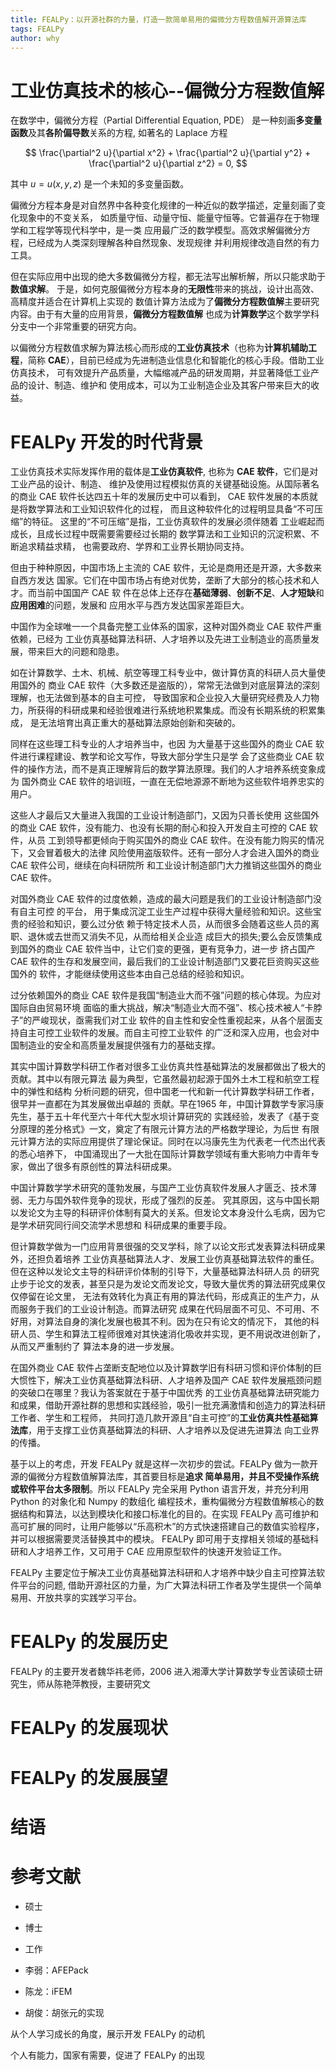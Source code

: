 ```yaml
---
title: FEALPy：以开源社群的力量，打造一款简单易用的偏微分方程数值解开源算法库
tags: FEALPy
author: why
---
```


# 工业仿真技术的核心--偏微分方程数值解

在数学中，偏微分方程（Partial Differential Equation, PDE）
是一种刻画**多变量函数**及其**各阶偏导数**关系的方程, 如著名的 Laplace 方程 

$$
\frac{\partial^2 u}{\partial x^2} + 
\frac{\partial^2 u}{\partial y^2} + 
\frac{\partial^2 u}{\partial z^2} = 0,
$$

其中 $u=u(x, y, z)$ 是一个未知的多变量函数。 

偏微分方程本身是对自然界中各种变化规律的一种近似的数学描述，定量刻画了变化现象中的不变关系，
如质量守恒、动量守恒、能量守恒等。它普遍存在于物理学和工程学等现代科学中，是一类
应用最广泛的数学模型。高效求解偏微分方程，已经成为人类深刻理解各种自然现象、发现规律
并利用规律改造自然的有力工具。

但在实际应用中出现的绝大多数偏微分方程，都无法写出解析解，所以只能求助于**数值求解**。
于是，如何克服偏微分方程本身的**无限性**带来的挑战，设计出高效、高精度并适合在计算机上实现的
数值计算方法成为了**偏微分方程数值解**主要研究内容。由于有大量的应用背景，**偏微分方程数值解**
也成为**计算数学**这个数学学科分支中一个非常重要的研究方向。

以偏微分方程数值求解为算法核心而形成的**工业仿真技术**（也称为**计算机辅助工程**，简称
**CAE**），目前已经成为先进制造业信息化和智能化的核心手段。借助工业仿真技术，
可有效提升产品质量，大幅缩减产品的研发周期，并显著降低工业产品的设计、制造、维护和
使用成本，可以为工业制造企业及其客户带来巨大的收益。


# FEALPy 开发的时代背景

工业仿真技术实际发挥作用的载体是**工业仿真软件**, 也称为 **CAE
软件**，它们是对工业产品的设计、制造、
维护及使用过程模拟仿真的关键基础设施。从国际著名的商业 CAE
软件长达四五十年的发展历史中可以看到， CAE
软件发展的本质就是将数学算法和工业知识软件化的过程，
而且这种软件化的过程明显具备“不可压缩”的特征。
这里的“不可压缩”是指，工业仿真软件的发展必须伴随着
工业崛起而成长，且成长过程中既需要需要经过长期的
数学算法和工业知识的沉淀积累、不断追求精益求精， 也需要政府、学界和工业界长期协同支持。

但由于种种原因，中国市场上主流的 CAE 软件，无论是商用还是开源，大多数来自西方发达
国家。它们在中国市场占有绝对优势，垄断了大部分的核心技术和人才。而当前中国国产 CAE 软
件在总体上还存在**基础薄弱**、**创新不足**、**人才短缺**和**应用困难**的问题，发展和
应用水平与西方发达国家差距巨大。 

中国作为全球唯一一个具备完整工业体系的国家，这种对国外商业 CAE 软件严重依赖，已经为
工业仿真基础算法科研、人才培养以及先进工业制造业的高质量发展，带来巨大的问题和隐患。

如在计算数学、土木、机械、航空等理工科专业中，做计算仿真的科研人员大量使用国外的
商业 CAE 软件（大多数还是盗版的），常常无法做到对底层算法的深刻理解，也无法做到基本的自主可控，
导致国家和企业投入大量研究经费及人力物力，所获得的科研成果和经验很难进行系统地积累集成。而没有长期系统的积累集成，
是无法培育出真正重大的基础算法原始创新和突破的。

同样在这些理工科专业的人才培养当中，也因
为大量基于这些国外的商业 CAE 软件进行课程建设、教学和论文写作，导致大部分学生只是学
会了这些商业 CAE 软件的操作方法，而不是真正理解背后的数学算法原理。我们的人才培养系统变象成为
国外商业 CAE 软件的培训班，一直在无偿地源源不断地为这些软件培养忠实的用户。

这些人才最后又大量进入我国的工业设计制造部门，又因为只善长使用
这些国外的商业 CAE 软件，没有能力、也没有长期的耐心和投入开发自主可控的 CAE 软件，从员
工到领导都更倾向于购买国外的商业 CAE 软件。在没有能力购买的情况下，又会冒着极大的法律
风险使用盗版软件。还有一部分人才会进入国外的商业 CAE 软件公司，继续在向科研院所
和工业设计制造部门大力推销这些国外的商业 CAE 软件。

对国外商业 CAE 软件的过度依赖，造成的最大问题是我们的工业设计制造部门没有自主可控
的平台， 用于集成沉淀工业生产过程中获得大量经验和知识。这些宝贵的经验和知识，要么过分依
赖于特定技术人员，从而很多会随着这些人员的离职、退休或去世而又消失不见，从而给相关企业造
成巨大的损失;要么会反馈集成到国外的商业 CAE 软件当中，让它们变的更强，更有竞争力，进一步
挤占国产 CAE 软件的生存和发展空间，最后我们的工业设计制造部门又要花巨资购买这些国外的
软件，才能继续使用这些本由自己总结的经验和知识。

过分依赖国外的商业 CAE 软件是我国“制造业大而不强”问题的核心体现。为应对国际自由贸易环境
面临的重大挑战，解决“制造业大而不强”、核心技术被人“卡脖子”的严峻现状，亟需我们对工业
软件的自主性和安全性重视起来，从各个层面支持自主可控工业软件的发展。而自主可控工业软件
的广泛和深入应用，也会对中国制造业的安全和高质量发展提供强有力的基础支撑。  

其实中国计算数学科研工作者对很多工业仿真共性基础算法的发展都做出了极大的贡献。其中以有限元算法
最为典型，它虽然最初起源于国外土木工程和航空工程中的弹性和结构
分析问题的研究，但中国老一代和新一代计算数学科研工作者，很早并一直都在为其发展做出卓越的
贡献。早在1965 年，中国计算数学专家冯康先生，基于五十年代至六十年代大型水坝计算研究的
实践经验，发表了《基于变分原理的差分格式》一文，奠定了有限元计算方法的严格数学理论，为后世
有限元计算方法的实际应用提供了理论保证。同时在以冯康先生为代表老一代杰出代表的悉心培养下，
中国涌现出了一大批在国际计算数学领域有重大影响力中青年专家，做出了很多有原创性的算法科研成果。

中国计算数学学术研究的蓬勃发展，与国产工业仿真软件发展人才匮乏、技术薄弱、无力与国外软件竞争的现状，形成了强烈的反差。
究其原因，这与中国长期以发论文为主导的科研评价体制有莫大的关系。但发论文本身没什么毛病，因为它是学术研究同行间交流学术思想和
科研成果的重要手段。

但计算数学做为一门应用背景很强的交叉学科，除了以论文形式发表算法科研成果外，还担负着培养
工业仿真基础算法人才、发展工业仿真基础算法软件的重任。
但在这种以发论文主导的科研评价体制的引导下，大量基础算法科研人员
的研究止步于论文的发表，甚至只是为发论文而发论文，导致大量优秀的算法研究成果仅仅停留在论文里，
无法有效转化为真正有用的算法代码，形成真正的生产力，从而服务于我们的工业设计制造。而算法研究
成果在代码层面不可见、不可用、不好用，对算法自身的演化发展也极其不利。因为在只有论文的情况下，
其他的科研人员、学生和算法工程师很难对其快速消化吸收并实现，更不用说改进创新了，从而又严重制约了
算法本身的进一步发展。

在国外商业 CAE
软件占垄断支配地位以及计算数学旧有科研习惯和评价体制的巨大惯性下，解决工业仿真基础算法科研、人才培养及国产
CAE 软件发展瓶颈问题的突破口在哪里？我认为答案就在于基于中国优秀
的工业仿真基础算法研究能力和成果，借助开源社群的思想和实践经验，吸引一批充满激情和创造力的算法科研工作者、学生和工程师，
共同打造几款开源且“自主可控”的**工业仿真共性基础算法库**，用于支撑工业仿真基础算法的科研、人才培养以及促进先进算法
向工业界的传播。

基于以上的考虑，开发 FEALPy 就是这样一次初步的尝试。FEALPy 做为一款开源的偏微分方程数值解算法库，其首要目标是**追求
简单易用，并且不受操作系统或软件平台太多限制**。所以 FEALPy 完全采用 Python 语言开发，并充分利用 Python 的对象化和 Numpy 的数组化
编程技术，重构偏微分方程数值解核心的数据结构和算法，以达到模块化和接口标准化的目的。在实现
FEALPy 高可维护和高可扩展的同时，让用户能够以“乐高积木”的方式快速搭建自己的数值实验程序，并可以根据需要灵活替换其中的模块。
FEALPy 即可用于支撑相关领域的基础科研和人才培养工作，又可用于 CAE 应用原型软件的快速开发验证工作。

FEALPy 主要定位于解决工业仿真基础算法科研和人才培养中缺少自主可控算法软件平台的问题,
借助开源社区的力量，为广大算法科研工作者及学生提供一个简单易用、开放共享的实践学习平台。


# FEALPy 的发展历史 

FEALPy 的主要开发者魏华祎老师，2006
进入湘潭大学计算数学专业苦读硕士研究生，师从陈艳萍教授，主要研究文


# FEALPy 的发展现状

# FEALPy 的发展展望

# 结语

# 参考文献



* 硕士
* 博士
* 工作

* 李弱：AFEPack
* 陈龙：iFEM
* 胡俊：胡张元的实现

从个人学习成长的角度，展示开发 FEALPy 的动机

个人有能力，国家有需要，促进了 FEALPy 的出现

